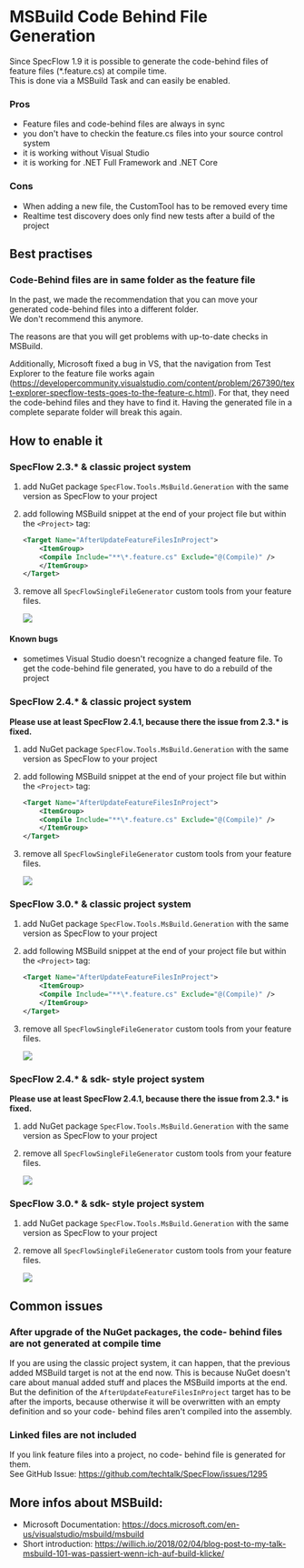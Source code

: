 # MSBuild Code Behind File Generation

Since SpecFlow 1.9 it is possible to generate the code-behind files of feature files (*.feature.cs) at compile time.  
This is done via a MSBuild Task and can easily be enabled.

### Pros

- Feature files and code-behind files are always in sync
- you don't have to checkin the feature.cs files into your source control system
- it is working without Visual Studio
- it is working for .NET Full Framework and .NET Core

### Cons

- When adding a new file, the CustomTool has to be removed every time
- Realtime test discovery does only find new tests after a build of the project

## Best practises

### Code-Behind files are in same folder as the feature file

In the past, we made the recommendation that you can move your generated code-behind files into a different folder.  
We don't recommend this anymore.  

The reasons are that you will get problems with up-to-date checks in MSBuild.

Additionally, Microsoft fixed a bug in VS, that the navigation from Test Explorer to the feature file works again (<https://developercommunity.visualstudio.com/content/problem/267390/text-explorer-specflow-tests-goes-to-the-feature-c.html>). For that, they need the code-behind files and they have to find it. Having the generated file in a complete separate folder will break this again.

## How to enable it

### SpecFlow 2.3.* & classic project system

1. add NuGet package `SpecFlow.Tools.MsBuild.Generation` with the same version as SpecFlow to your project
2. add following MSBuild snippet at the end of your project file but within the `<Project>` tag:

    ``` xml
    <Target Name="AfterUpdateFeatureFilesInProject">
        <ItemGroup>
        <Compile Include="**\*.feature.cs" Exclude="@(Compile)" />
        </ItemGroup>
    </Target>
    ```

3. remove all `SpecFlowSingleFileGenerator` custom tools from your feature files.

    ![](https://www.specflow.org/screenshots/CustomTool.png)

#### Known bugs

- sometimes Visual Studio doesn't recognize a changed feature file. To get the code-behind file generated, you have to do a rebuild of the project

### SpecFlow 2.4.* & classic project system

__Please use at least SpecFlow 2.4.1, because there the issue from 2.3.* is fixed.__

1. add NuGet package `SpecFlow.Tools.MsBuild.Generation` with the same version as SpecFlow to your project
2. add following MSBuild snippet at the end of your project file but within the `<Project>` tag:

    ``` xml
    <Target Name="AfterUpdateFeatureFilesInProject">
        <ItemGroup>
        <Compile Include="**\*.feature.cs" Exclude="@(Compile)" />
        </ItemGroup>
    </Target>
    ```
3. remove all `SpecFlowSingleFileGenerator` custom tools from your feature files.

    ![](https://www.specflow.org/screenshots/CustomTool.png)

### SpecFlow 3.0.* & classic project system

1. add NuGet package `SpecFlow.Tools.MsBuild.Generation` with the same version as SpecFlow to your project
2. add following MSBuild snippet at the end of your project file but within the `<Project>` tag:

    ``` xml
    <Target Name="AfterUpdateFeatureFilesInProject">
        <ItemGroup>
        <Compile Include="**\*.feature.cs" Exclude="@(Compile)" />
        </ItemGroup>
    </Target>
    ```
3. remove all `SpecFlowSingleFileGenerator` custom tools from your feature files.

    ![](https://www.specflow.org/screenshots/CustomTool.png)

### SpecFlow 2.4.* & sdk- style project system

__Please use at least SpecFlow 2.4.1, because there the issue from 2.3.* is fixed.__

1. add NuGet package `SpecFlow.Tools.MsBuild.Generation` with the same version as SpecFlow to your project
2. remove all `SpecFlowSingleFileGenerator` custom tools from your feature files.

    ![](https://www.specflow.org/screenshots/CustomTool.png)

### SpecFlow 3.0.* & sdk- style project system

1. add NuGet package `SpecFlow.Tools.MsBuild.Generation` with the same version as SpecFlow to your project
2. remove all `SpecFlowSingleFileGenerator` custom tools from your feature files.

    ![](https://www.specflow.org/screenshots/CustomTool.png)

## Common issues

### After upgrade of the NuGet packages, the code- behind files are not generated at compile time

If you are using the classic project system, it can happen, that the previous added MSBuild target is not at the end now. This is because NuGet doesn't care about manual added stuff and places the MSBuild imports at the end. But the definition of the `AfterUpdateFeatureFilesInProject` target has to be after the imports, because otherwise it will be overwritten with an empty definition and so your code- behind files aren't compiled into the assembly.

### Linked files are not included

If you link feature files into a project, no code- behind file is generated for them.  
See GitHub Issue: <https://github.com/techtalk/SpecFlow/issues/1295>

## More infos about MSBuild:

- Microsoft Documentation: <https://docs.microsoft.com/en-us/visualstudio/msbuild/msbuild>
- Short introduction: <https://willich.io/2018/02/04/blog-post-to-my-talk-msbuild-101-was-passiert-wenn-ich-auf-build-klicke/>
